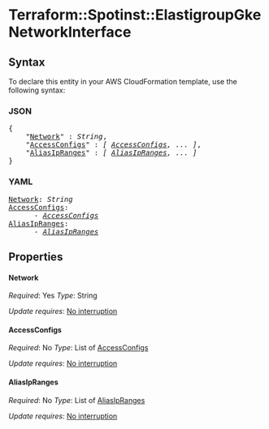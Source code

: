# Terraform::Spotinst::ElastigroupGke NetworkInterface

## Syntax

To declare this entity in your AWS CloudFormation template, use the following syntax:

### JSON

<pre>
{
    "<a href="#network" title="Network">Network</a>" : <i>String</i>,
    "<a href="#accessconfigs" title="AccessConfigs">AccessConfigs</a>" : <i>[ <a href="networkinterface-accessconfigs.md">AccessConfigs</a>, ... ]</i>,
    "<a href="#aliasipranges" title="AliasIpRanges">AliasIpRanges</a>" : <i>[ <a href="networkinterface-aliasipranges.md">AliasIpRanges</a>, ... ]</i>
}
</pre>

### YAML

<pre>
<a href="#network" title="Network">Network</a>: <i>String</i>
<a href="#accessconfigs" title="AccessConfigs">AccessConfigs</a>: <i>
      - <a href="networkinterface-accessconfigs.md">AccessConfigs</a></i>
<a href="#aliasipranges" title="AliasIpRanges">AliasIpRanges</a>: <i>
      - <a href="networkinterface-aliasipranges.md">AliasIpRanges</a></i>
</pre>

## Properties

#### Network

_Required_: Yes
_Type_: String

_Update requires_: [No interruption](https://docs.aws.amazon.com/AWSCloudFormation/latest/UserGuide/using-cfn-updating-stacks-update-behaviors.html#update-no-interrupt)

#### AccessConfigs

_Required_: No
_Type_: List of <a href="networkinterface-accessconfigs.md">AccessConfigs</a>

_Update requires_: [No interruption](https://docs.aws.amazon.com/AWSCloudFormation/latest/UserGuide/using-cfn-updating-stacks-update-behaviors.html#update-no-interrupt)

#### AliasIpRanges

_Required_: No
_Type_: List of <a href="networkinterface-aliasipranges.md">AliasIpRanges</a>

_Update requires_: [No interruption](https://docs.aws.amazon.com/AWSCloudFormation/latest/UserGuide/using-cfn-updating-stacks-update-behaviors.html#update-no-interrupt)

